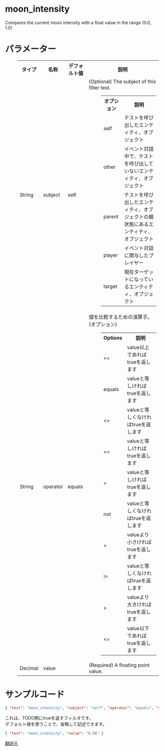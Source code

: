 # moon_intensity  
Compares the current moon intensity with a float value in the range (0.0, 1.0)
  
# パラメーター

<dl><dd><table class="wikitable">
<tbody><tr>
<th>タイプ</th>
<th>名称</th>
<th>デフォルト値</th>
<th>説明
</th></tr>
<tr>
<td>String
</td>
<td>subject
</td>
<td>self
</td>
<td>(Optional) The subject of this filter test.
<dl><dd><table class="wikitable">
<tbody><tr>
<th>オプション</th>
<th>説明
</th></tr>
<tr>
<td>self
</td>
<td>テストを呼び出したエンティティ、オブジェクト
</td></tr>
<tr>
<td>other
</td>
<td>イベント対話中で、テストを呼び出していないエンティティ、オブジェクト
</td></tr>
<tr>
<td>parent
</td>
<td>テストを呼び出したエンティティ、オブジェクトの親状態にあるエンティティ、オブジェクト
</td></tr>
<tr>
<td>player
</td>
<td>イベント対話に関与したプレイヤー
</td></tr>
<tr>
<td>target
</td>
<td>現在ターゲットになっているエンティティ、オブジェクト
</td></tr></tbody></table></dd></dl>
</td></tr>
<tr>
<td>String
</td>
<td>operator
</td>
<td>equals
</td>
<td>値を比較するための演算子。(オプション)
<dl><dd><table class="wikitable">
<tbody><tr>
<th>Options</th>
<th>説明
</th></tr>
<tr>
<td>&gt;=
</td>
<td>value以上であればtrueを返します
</td></tr>
<tr>
<td>equals
</td>
<td>valueと等しければtrueを返します
</td></tr>
<tr>
<td>&lt;&gt;
</td>
<td>valueと等しくなければtrueを返します
</td></tr>
<tr>
<td>==
</td>
<td>valueと等しければtrueを返します
</td></tr>
<tr>
<td>=
</td>
<td>valueと等しければtrueを返します
</td></tr>
<tr>
<td>not
</td>
<td>valueと等しくなければtrueを返します
</td></tr>
<tr>
<td>&lt;
</td>
<td>valueより小さければtrueを返します
</td></tr>
<tr>
<td>!=
</td>
<td>valueと等しくなければtrueを返します
</td></tr>
<tr>
<td>&gt;
</td>
<td>valueより大きければtrueを返します
</td></tr>
<tr>
<td>&lt;=
</td>
<td>value以下であればtrueを返します
</td></tr></tbody></table></dd></dl>
</td></tr>
<tr>
<td>Decimal
</td>
<td>value
</td>
<td>
</td>
<td>(Required) A floating point value.
</td></tr></tbody></table></dd></dl>


# サンプルコード 
```json
{ "test": "moon_intensity", "subject": "self", "operator": "equals", "value": "0.00" }
```
これは、TODO際にtrueを返すフィルタです。  
デフォルト値を使うことで、省略して記述できます。  
```json
{ "test": "moon_intensity", "value": "0.00" }
```  
[翻訳元](https://minecraft.gamepedia.com/Bedrock_Edition_entity_components_documentation#moon_intensity)  
